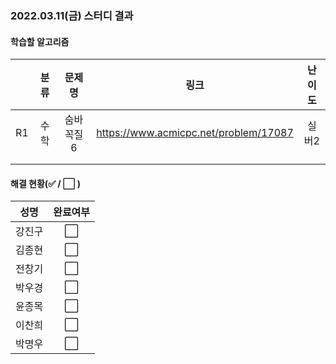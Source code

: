 ### 2022.03.11(금) 스터디 결과

#### 학습할 알고리즘

|      | 분류 |   문제명   |                 링크                  | 난이도 |
| :--: | :--: | :--------: | :-----------------------------------: | :----: |
|  R1  | 수학 | 숨바꼭질 6 | https://www.acmicpc.net/problem/17087 | 실버2  |
|      |      |            |                                       |        |
|      |      |            |                                       |        |

#### 해결 현황(:white_check_mark: / :white_large_square:  )

|  성명  |       완료여부       |
| :----: | :------------------: |
| 강진구 | :white_large_square: |
| 김종현 | :white_large_square: |
| 전창기 | :white_large_square: |
| 박우경 | :white_large_square: |
| 윤종목 | :white_large_square: |
| 이찬희 | :white_large_square: |
| 박명우 | :white_large_square: |
